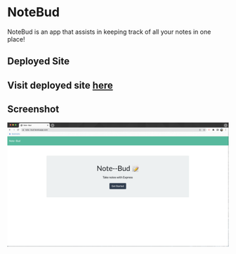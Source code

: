 # NoteBud
NoteBud is an app that assists in keeping track of all your notes in one place!

## Deployed Site

## Visit deployed site [here](https://note--bud.herokuapp.com) 

## Screenshot
![screenshot](images/Screenshot.jpg)

